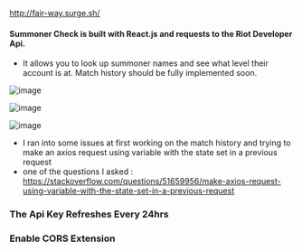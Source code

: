 http://fair-way.surge.sh/
#### Summoner Check is built with React.js and requests to the Riot Developer Api.
- It allows you to look up summoner names and see what level their account is at.
Match history should be fully implemented soon.

![image](https://user-images.githubusercontent.com/39042945/43658907-3a749f76-9728-11e8-9e8e-7e7b98626ea2.png)

![image](https://user-images.githubusercontent.com/39042945/43658927-4b4e297a-9728-11e8-838b-2a3aa33e2dd8.png)

![image](https://user-images.githubusercontent.com/39042945/43659382-d9007420-9729-11e8-948c-07a222809dfd.png)

- I ran into some issues at first working on the match history and trying to make an axios request using variable with the state set in a previous request
- one of the questions I asked :
https://stackoverflow.com/questions/51659956/make-axios-request-using-variable-with-the-state-set-in-a-previous-request

### The Api Key Refreshes Every 24hrs ###
### Enable CORS Extension ###
